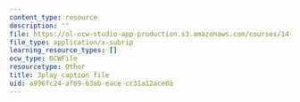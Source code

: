 ```yaml
---
content_type: resource
description: ''
file: https://ol-ocw-studio-app-production.s3.amazonaws.com/courses/14-01-principles-of-microeconomics-fall-2018/a996fc24af0963abeacecc31a12ace0a_OkTw766oCs.srt
file_type: application/x-subrip
learning_resource_types: []
ocw_type: OCWFile
resourcetype: Other
title: 3play caption file
uid: a996fc24-af09-63ab-eace-cc31a12ace0a
---
```


